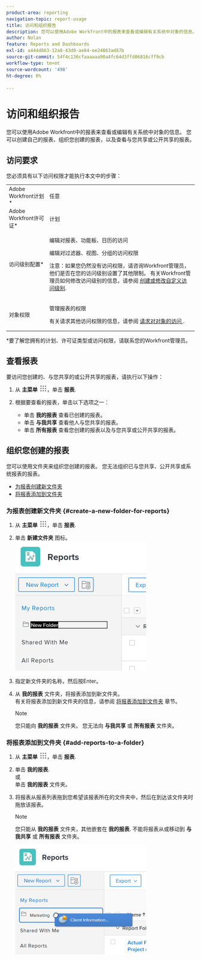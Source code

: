 ```yaml
---
product-area: reporting
navigation-topic: report-usage
title: 访问和组织报告
description: 您可以使用Adobe Workfront中的报表来查看或编辑有关系统中对象的信息。 您可以创建自己的报表、组织您创建的报表，以及查看与您共享或公开共享的报表。
author: Nolan
feature: Reports and Dashboards
exl-id: a444d863-12a8-43d0-ae84-ee24863ad87b
source-git-commit: 54f4c136cfaaaaaa90a4fc64d3ffd06816cff9cb
workflow-type: tm+mt
source-wordcount: '498'
ht-degree: 0%

---
```


# 访问和组织报告

您可以使用Adobe Workfront中的报表来查看或编辑有关系统中对象的信息。 您可以创建自己的报表、组织您创建的报表，以及查看与您共享或公开共享的报表。

## 访问要求

您必须具有以下访问权限才能执行本文中的步骤：

<table style="table-layout:auto"> 
 <col> 
 <col> 
 <tbody> 
  <tr> 
   <td role="rowheader">Adobe Workfront计划*</td> 
   <td> <p>任意</p> </td> 
  </tr> 
  <tr> 
   <td role="rowheader">Adobe Workfront许可证*</td> 
   <td> <p>计划 </p> </td> 
  </tr> 
  <tr> 
   <td role="rowheader">访问级别配置*</td> 
   <td> <p>编辑对报表、功能板、日历的访问</p> <p>编辑对过滤器、视图、分组的访问权限</p> <p>注意：如果您仍然没有访问权限，请咨询Workfront管理员，他们是否在您的访问级别设置了其他限制。 有关Workfront管理员如何修改访问级别的信息，请参阅 <a href="../../../administration-and-setup/add-users/configure-and-grant-access/create-modify-access-levels.md" class="MCXref xref">创建或修改自定义访问级别</a>.</p> </td> 
  </tr> 
  <tr> 
   <td role="rowheader">对象权限</td> 
   <td> <p>管理报表的权限</p> <p>有关请求其他访问权限的信息，请参阅 <a href="../../../workfront-basics/grant-and-request-access-to-objects/request-access.md" class="MCXref xref">请求对对象的访问 </a>.</p> </td> 
  </tr> 
 </tbody> 
</table>

&#42;要了解您拥有的计划、许可证类型或访问权限，请联系您的Workfront管理员。

## 查看报表

要访问您创建的、与您共享的或公开共享的报表，请执行以下操作：

1. 从 **主菜单** ![](assets/main-menu-icon.png)，单击 **报表**.

1. 根据要查看的报表，单击以下选项之一：

   * 单击 **我的报表** 查看已创建的报表。
   * 单击 **与我共享** 查看他人与您共享的报表。
   * 单击 **所有报表** 查看您创建的报表以及与您共享或公开共享的报表。

## 组织您创建的报表

您可以使用文件夹来组织您创建的报表。 您无法组织已与您共享、公开共享或系统报表的报表。

* [为报表创建新文件夹](#create-a-new-folder-for-reports)
* [将报表添加到文件夹](#add-reports-to-a-folder)

### 为报表创建新文件夹 {#create-a-new-folder-for-reports}

1. 从 **主菜单** ![](assets/main-menu-icon.png)，单击 **报表**.

1. 单击 **新建文件夹** 图标。\
   ![](assets/nwe-new-folder-350x346.png)

1. 指定新文件夹的名称，然后按Enter。
1. 从 **我的报表** 文件夹，将报表添加到新文件夹。\
   有关将报表添加到新文件夹的信息，请参阅 [将报表添加到文件夹](#add-reports-to-a-folder) 章节。

   >[!NOTE]
   >
   >您只能向 **我的报表** 文件夹。 您无法向 **与我共享** 或 **所有报表** 文件夹。

### 将报表添加到文件夹 {#add-reports-to-a-folder}

1. 从 **主菜单** ![](assets/main-menu-icon.png)，单击 **报表**.

1. 单击 **我的报表**.\
   或\
   单击 **我的报表** 文件夹。

1. 将报表从报表列表拖到您希望该报表所在的文件夹中，然后在到达该文件夹时拖放该报表。

   >[!NOTE]
   >
   >您只能从 **我的报表** 文件夹，其他嵌套在 **我的报表**. 不能将报表从或移动到 **与我共享** 或 **所有报表** 文件夹。

   ![](assets/nwe-drag-report-to-folder-350x292.png)
